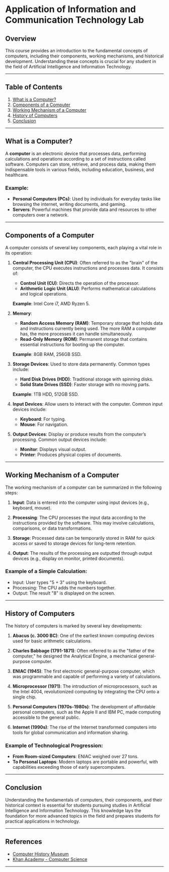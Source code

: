 # Application of Information and Communication Technology Lab 

## Overview

This course provides an introduction to the fundamental concepts of computers, including their components, working mechanisms, and historical development. Understanding these concepts is crucial for any student in the field of Artificial Intelligence and Information Technology.

---

## Table of Contents

1. [What is a Computer?](#what-is-a-computer)
2. [Components of a Computer](#components-of-a-computer)
3. [Working Mechanism of a Computer](#working-mechanism-of-a-computer)
4. [History of Computers](#history-of-computers)
5. [Conclusion](#conclusion)

---

## What is a Computer?

A **computer** is an electronic device that processes data, performing calculations and operations according to a set of instructions called software. Computers can store, retrieve, and process data, making them indispensable tools in various fields, including education, business, and healthcare.

### Example:
- **Personal Computers (PCs)**: Used by individuals for everyday tasks like browsing the internet, writing documents, and gaming.
- **Servers**: Powerful machines that provide data and resources to other computers over a network.

---

## Components of a Computer

A computer consists of several key components, each playing a vital role in its operation:

1. **Central Processing Unit (CPU)**: Often referred to as the "brain" of the computer, the CPU executes instructions and processes data. It consists of:
   - **Control Unit (CU)**: Directs the operation of the processor.
   - **Arithmetic Logic Unit (ALU)**: Performs mathematical calculations and logical operations.

   **Example**: Intel Core i7, AMD Ryzen 5.

2. **Memory**:
   - **Random Access Memory (RAM)**: Temporary storage that holds data and instructions currently being used. The more RAM a computer has, the more processes it can handle simultaneously.
   - **Read-Only Memory (ROM)**: Permanent storage that contains essential instructions for booting up the computer.

   **Example**: 8GB RAM, 256GB SSD.

3. **Storage Devices**: Used to store data permanently. Common types include:
   - **Hard Disk Drives (HDD)**: Traditional storage with spinning disks.
   - **Solid State Drives (SSD)**: Faster storage with no moving parts.

   **Example**: 1TB HDD, 512GB SSD.

4. **Input Devices**: Allow users to interact with the computer. Common input devices include:
   - **Keyboard**: For typing.
   - **Mouse**: For navigation.

5. **Output Devices**: Display or produce results from the computer’s processing. Common output devices include:
   - **Monitor**: Displays visual output.
   - **Printer**: Produces physical copies of documents.

---

## Working Mechanism of a Computer

The working mechanism of a computer can be summarized in the following steps:

1. **Input**: Data is entered into the computer using input devices (e.g., keyboard, mouse).
   
2. **Processing**: The CPU processes the input data according to the instructions provided by the software. This may involve calculations, comparisons, or data transformations.

3. **Storage**: Processed data can be temporarily stored in RAM for quick access or saved to storage devices for long-term retention.

4. **Output**: The results of the processing are outputted through output devices (e.g., display on monitor, printed documents).

### Example of a Simple Calculation:
- Input: User types "5 + 3" using the keyboard.
- Processing: The CPU adds the numbers together.
- Output: The result "8" is displayed on the screen.

---

## History of Computers

The history of computers is marked by several key developments:

1. **Abacus (c. 3000 BC)**: One of the earliest known computing devices used for basic arithmetic calculations.

2. **Charles Babbage (1791-1871)**: Often referred to as the "father of the computer," he designed the Analytical Engine, a mechanical general-purpose computer.

3. **ENIAC (1945)**: The first electronic general-purpose computer, which was programmable and capable of performing a variety of calculations.

4. **Microprocessor (1971)**: The introduction of microprocessors, such as the Intel 4004, revolutionized computing by integrating the CPU onto a single chip.

5. **Personal Computers (1970s-1980s)**: The development of affordable personal computers, such as the Apple II and IBM PC, made computing accessible to the general public.

6. **Internet (1990s)**: The rise of the Internet transformed computers into tools for global communication and information sharing.

### Example of Technological Progression:
- **From Room-sized Computers**: ENIAC weighed over 27 tons.
- **To Personal Laptops**: Modern laptops are portable and powerful, with capabilities exceeding those of early supercomputers.

---

## Conclusion

Understanding the fundamentals of computers, their components, and their historical context is essential for students pursuing studies in Artificial Intelligence and Information Technology. This knowledge lays the foundation for more advanced topics in the field and prepares students for practical applications in technology.

---

## References

- [Computer History Museum](https://computerhistory.org/)
- [Khan Academy - Computer Science](https://www.khanacademy.org/computing)

---


